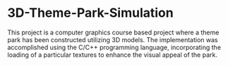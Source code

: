 # 3D-Theme-Park-Simulation

This project is a computer graphics course based project where a theme park has been constructed utilizing 3D models. The implementation was accomplished using the C/C++ programming language, incorporating the loading of a particular textures to enhance the visual appeal of the park.
